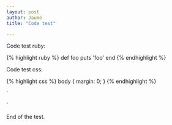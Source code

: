 ```yaml
---
layout: post
author: Jaume
title: "Code test"

---
```


Code test ruby:

{% highlight ruby %}
def foo
  puts 'foo'
end
{% endhighlight %}

Code test css:

{% highlight css %}
body {
  margin: 0;
}
{% endhighlight %}  


`<meta name="description" content="{{site.description}}"/>  
<meta name="author" content="{{site.author}}"/>  
<link rel="author" href="humans.txt"/>  
<link rel="alternate" type="application/rss+xml" title="{{ site.name }}" href="{{ site.url }}/index.xml">`


End of the test.

